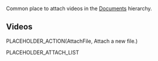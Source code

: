 <slot name="/documents/linkbox" />

Common place to attach videos in the [Documents](/documents/) hierarchy.

## Videos

PLACEHOLDER_ACTION(AttachFile, Attach a new file.)

PLACEHOLDER_ATTACH_LIST
